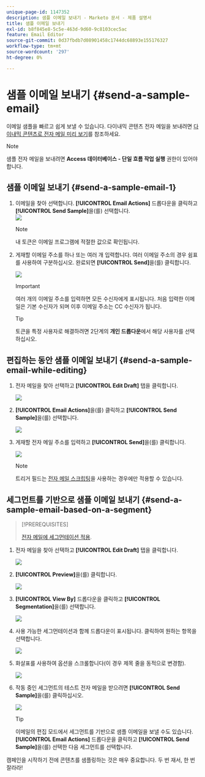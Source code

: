 ```yaml
---
unique-page-id: 1147352
description: 샘플 이메일 보내기 - Marketo 문서 - 제품 설명서
title: 샘플 이메일 보내기
exl-id: b8f845e8-5c5e-463d-9d60-9c8103cec5ac
feature: Email Editor
source-git-commit: 0d37fbdb7d08901458c1744dc68893e155176327
workflow-type: tm+mt
source-wordcount: '297'
ht-degree: 0%

---
```


# 샘플 이메일 보내기 {#send-a-sample-email}

이메일 샘플을 빠르고 쉽게 보낼 수 있습니다. 다이내믹 콘텐츠 전자 메일을 보내려면 [다이내믹 콘텐츠로 전자 메일 미리 보기](/help/marketo/product-docs/email-marketing/general/functions-in-the-editor/preview-an-email-with-dynamic-content.md)를 참조하세요.

>[!NOTE]
>
>샘플 전자 메일을 보내려면 **Access 데이터베이스 - 단일 흐름 작업 실행** 권한이 있어야 합니다.

## 샘플 이메일 보내기 {#send-a-sample-email-1}

1. 이메일을 찾아 선택합니다. **[!UICONTROL Email Actions]** 드롭다운을 클릭하고 **[!UICONTROL Send Sample]**&#x200B;을(를) 선택합니다.\
   ![](assets/one-281-29.jpg)

   >[!NOTE]
   >
   >내 토큰은 이메일 프로그램에 적절한 값으로 확인됩니다.

1. 게재할 이메일 주소를 하나 또는 여러 개 입력합니다. 여러 이메일 주소의 경우 쉼표를 사용하여 구분하십시오. 완료되면 **[!UICONTROL Send]**&#x200B;을(를) 클릭합니다.

   ![](assets/two.png)

   >[!IMPORTANT]
   >
   >여러 개의 이메일 주소를 입력하면 모든 수신자에게 표시됩니다. 처음 입력한 이메일은 기본 수신자가 되며 이후 이메일 주소는 CC 수신자가 됩니다.

   >[!TIP]
   >
   >토큰을 특정 사용자로 해결하려면 2단계의 **개인 드롭다운**&#x200B;에서 해당 사용자를 선택하십시오.

## 편집하는 동안 샘플 이메일 보내기 {#send-a-sample-email-while-editing}

1. 전자 메일을 찾아 선택하고 **[!UICONTROL Edit Draft]** 탭을 클릭합니다.

   ![](assets/three-281-29.jpg)

1. **[!UICONTROL Email Actions]**&#x200B;을(를) 클릭하고 **[!UICONTROL Send Sample]**&#x200B;을(를) 선택합니다.

   ![](assets/four.png)

1. 게재할 전자 메일 주소를 입력하고 **[!UICONTROL Send]**&#x200B;을(를) 클릭합니다.

   ![](assets/two.png)

   >[!NOTE]
   >
   >트리거 필드는 [전자 메일 스크립팅](https://experienceleague.adobe.com/ko/docs/marketo-developer/marketo/email-scripting)을 사용하는 경우에만 적용할 수 있습니다.

## 세그먼트를 기반으로 샘플 이메일 보내기 {#send-a-sample-email-based-on-a-segment}

>[!PREREQUISITES]
>
>[전자 메일에 세그먼테이션 적용](/help/marketo/product-docs/email-marketing/general/functions-in-the-editor/using-dynamic-content-in-an-email.md).

1. 전자 메일을 찾아 선택하고 **[!UICONTROL Edit Draft]** 탭을 클릭합니다.

   ![](assets/three-281-29.jpg)

1. **[!UICONTROL Preview]**&#x200B;을(를) 클릭합니다.

   ![](assets/1.png)

1. **[!UICONTROL View By]** 드롭다운을 클릭하고 **[!UICONTROL Segmentation]**&#x200B;을(를) 선택합니다.

   ![](assets/2.png)

1. 사용 가능한 세그먼테이션과 함께 드롭다운이 표시됩니다. 클릭하여 원하는 항목을 선택합니다.

   ![](assets/3.png)

1. 화살표를 사용하여 옵션을 스크롤합니다(이 경우 제목 줄을 동적으로 변경함).

   ![](assets/4.png)

1. 작동 중인 세그먼트의 테스트 전자 메일을 받으려면 **[!UICONTROL Send Sample]**&#x200B;을(를) 클릭하십시오.

   ![](assets/5.png)

   >[!TIP]
   >
   >이메일의 편집 모드에서 세그먼트를 기반으로 샘플 이메일을 보낼 수도 있습니다. **[!UICONTROL Email Actions]** 드롭다운을 클릭하고 **[!UICONTROL Send Sample]**&#x200B;을(를) 선택한 다음 세그먼트를 선택합니다.

캠페인을 시작하기 전에 콘텐츠를 샘플링하는 것은 매우 중요합니다. 두 번 재서, 한 번 잘라라!
